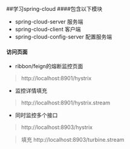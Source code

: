 ##学习spring-cloud
####包含以下模块
- spring-cloud-server 服务端
- spring-cloud-client 客户端
- spring-cloud-config-server 配置服务端



#### 访问页面
- ribbon/feign的熔断监控页面
> http://localhost:8901/hystrix
- 监控详情填充
> http://localhost:8901/hystrix.stream
- 同时监控多个接口
> http://localhost:8903/hystrix

> 填充 http://localhost:8903/turbine.stream
